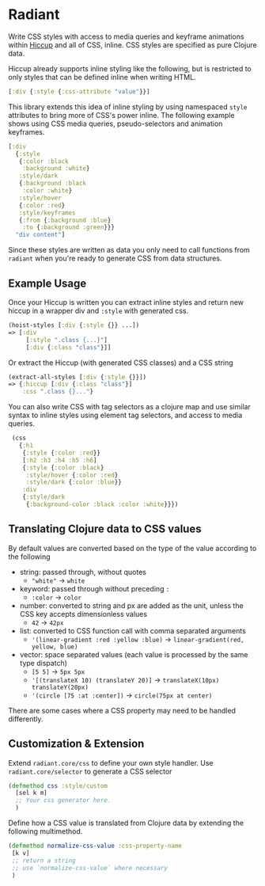 # Radiant

Write CSS styles with access to media queries and keyframe animations within [Hiccup](https://github.com/weavejester/hiccup) and all of CSS, inline. CSS styles are specified as pure Clojure data.

Hiccup already supports inline styling like the following, but is restricted to only styles that can be defined inline when writing HTML.

``` clojure
[:div {:style {:css-attribute "value"}}]
```

This library extends this idea of inline styling by using namespaced `style` attributes to bring more of CSS's power inline. The following example shows using CSS media queries, pseudo-selectors and animation keyframes.

```clojure
[:div
  {:style
   {:color :black 
    :background :white}
   :style/dark
   {:background :black
    :color :white}
   :style/hover
   {:color :red}
   :style/keyframes
   {:from {:background :blue}
    :to {:background :green}}}
  "div content"]
```

Since these styles are written as data you only need to call functions from `radiant` when you're ready to generate CSS from data structures.

## Example Usage

Once your Hiccup is written you can extract inline styles and return new hiccup in a wrapper div and `:style` with generated css.
```clojure
(hoist-styles [:div {:style {}} ...])
=> [:div
     [:style ".class {...}"]
     [:div {:class "class"}]]
```

Or extract the Hiccup (with generated CSS classes) and a CSS string

``` clojure
(extract-all-styles [:div {:style {}}])
=> {:hiccup [:div {:class "class"}]
    :css ".class {}..."}
```


You can also write CSS with tag selectors as a clojure map and use similar syntax to inline styles using element tag selectors, and access to media queries.
```clojure
 (css
   {:h1
    {:style {:color :red}}
    [:h2 :h3 :h4 :h5 :h6]
    {:style {:color :black}
     :style/hover {:color :red}
     :style/dark {:color :blue}}
    :div
    {:style/dark
     {:background-color :black :color :white}}})
```

## Translating Clojure data to CSS values

By default values are converted based on the type of the value according to the following

* string: passed through, without quotes
  * `"white"` -> `white`
* keyword: passed through without preceding `:`
  * `:color` -> `color`
* number: converted to string and px are added as the unit, unless the CSS key accepts dimensionless values
  * `42` -> `42px`
* list: converted to CSS function call with comma separated arguments
  * `'(linear-gradient :red :yellow :blue)` -> `linear-gradient(red, yellow, blue)`
* vector: space separated values (each value is processed by the same type dispatch)
  * `[5 5]` -> `5px 5px`
  *  `'[(translateX 10) (translateY 20)]` -> `translateX(10px) translateY(20px)`
  * `'(circle [75 :at :center])` -> `circle(75px at center)`

There are some cases where a CSS property may need to be handled differently. 

## Customization & Extension
Extend `radiant.core/css` to define your own style handler. Use `radiant.core/selector` to generate a CSS selector
``` clojure
(defmethod css :style/custom
  [sel k m]
  ;; Your css generator here.
  )
```


Define how a CSS value is translated from Clojure data by extending the following multimethod.
 ``` clojure
(defmethod normalize-css-value :css-property-name
  [k v]
  ;; return a string 
  ;; use `normalize-css-value` where necessary
  )
 ```

 
